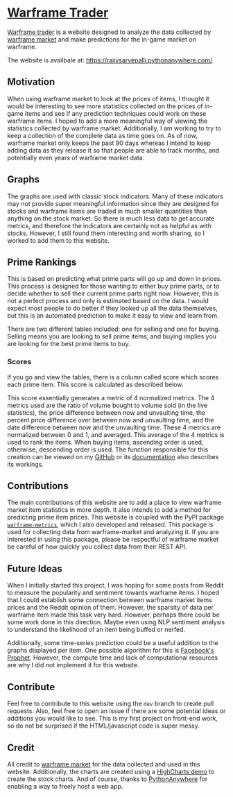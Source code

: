 # [Warframe Trader](https://rajivsarvepalli.pythonanywhere.com/)

[Warframe trader](https://rajivsarvepalli.pythonanywhere.com/) is a website designed to analyze the data collected by [warframe market](https://warframe.market/) and make predictions for the in-game market on warframe.

The website is availbale at: https://rajivsarvepalli.pythonanywhere.com/.

## Motivation

When using warframe market to look at the prices of items, I thought it would be interesting to see more statistics collected on the prices of in-game items and see if
any prediction techniques could work on these warframe items. I hoped to add a more meaningful way of viewing the statistics collected by warframe market. Additionally,
I am working to try to keep a collection of the complete data as time goes on. As of now, warframe market only keeps the past 90 days whereas I intend to keep adding data as
they release it so that people are able to track months, and potentially even years of warframe market data.

## Graphs

The graphs are used with classic stock indicators. Many of these indicators may not provide super meaningful information since they are designed for stocks and warframe items are traded
in much smaller quantities than anything on the stock market. So there is much less data to get accurate metrics, and therefore the indicators are certainly not as helpful as with stocks.
However, I still found them interesting and worth sharing, so I worked to add them to this website.

## Prime Rankings

This is based on predicting what prime parts will go up and down in prices. This process is designed for those wanting to either buy prime parts, or to decide whether to sell
their current prime parts right now. However, this is not a perfect process and only is estimated based on the data. I would expect most people to do better if they looked up all the data
themselves, but this is an automated prediction to make it easy to view and learn from.

There are two different tables included: one for selling and one for buying. Selling means you are looking to sell prime items, and buying implies you are looking for the best prime items to buy.

### Scores

If you go and view the tables, there is a column called score which scores each prime item. This score is calculated as described below.

This score essentially generates a metric of 4 normalized metrics. The 4 metrics used are the ratio of volume bought to volume sold (in the live statistics), the price difference between now and unvaulting time, the percent price difference over between now and unvaulting time, and the date difference between now and the unvaulting time. These 4 metrics are normalized between 0 and 1, and averaged. This average of the 4 metrics is used to rank the items. When buying items, ascending order is used, otherwise, descending order is used. The function responsible for this creation can be viewed on my [GitHub](https://github.com/rajivsarvepalli/warframe-metrics/blob/main/src/warframe_metrics/market/prime.py#L167-L268) or its [documentation](https://warframe-metrics.readthedocs.io/en/latest/api_reference/_autosummary/warframe_metrics.market.prime.best_prime_complex.html) also describes its workings.


## Contributions

The main contributions of this website are to add a place to view warframe market item statistics in more depth. It also intends to add a method for predicting prime item prices.
This website is coupled with the PyPI package [`warframe-metrics`](https://pypi.org/project/warframe-metrics/), which I also developed and released. This package is used for collecting data from
warframe-market and analyzing it. If you are interested in using this package, please be respectful of warframe market be careful of how quickly you collect data from their REST API.

## Future Ideas

When I initially started this project, I was hoping for some posts from Reddit to measure the popularity and sentiment towards warframe items. I hoped that I could establish some connection
between warframe market items prices and the Reddit opinion of them. However, the sparsity of data per warframe item made this task very hard. However, perhaps there could be some work done in this direction. 
Maybe even using NLP sentiment analysis to understand the likelihood of an item being buffed or nerfed.

Additionally, some time-series prediction could be a useful addition to the graphs displayed per item. One possible algorithm for this is [Facebook's Prophet](https://github.com/facebook/prophet). However, the compute
time and lack of computational resources are why I did not implement it for this website.


## Contribute

Feel free to contribute to this website using the `dev` branch to create pull requests. Also, feel free to open an issue if there are some potential ideas or additions you would like to see. This is my first project on front-end work, so do not be surprised if the HTML/javascript code is super messy.


## Credit

All credit to [warframe market](https://warframe.market/) for the data collected and used in this website. Additionally, the charts are created using a [HighCharts demo](https://www.highcharts.com/demo/stock/all-indicators) to create the stock charts. And of course, thanks to [PythonAnywhere](https://www.pythonanywhere.com/) for enabling a way to freely host a web app. 

